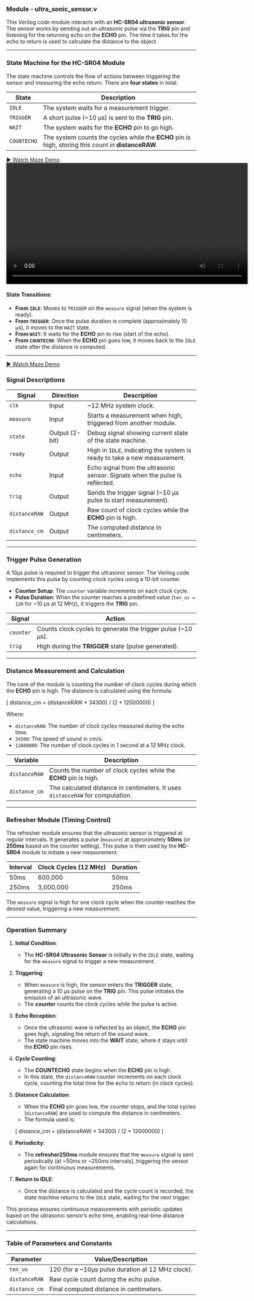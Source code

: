 

### **Module - ultra_sonic_sensor.v**

This Verilog code module interacts with an **HC-SR04 ultrasonic sensor**. The sensor works by sending out an ultrasonic pulse via the **TRIG** pin and listening for the returning echo on the **ECHO** pin. The time it takes for the echo to return is used to calculate the distance to the object.

---

### **State Machine for the HC-SR04 Module**

The state machine controls the flow of actions between triggering the sensor and measuring the echo return. There are **four states** in total:

| **State**    | **Description**                                         |
|--------------|---------------------------------------------------------|
| `IDLE`       | The system waits for a measurement trigger.             |
| `TRIGGER`    | A short pulse (~10 µs) is sent to the **TRIG** pin.     |
| `WAIT`       | The system waits for the **ECHO** pin to go high.      |
| `COUNTECHO`  | The system counts the cycles while the **ECHO** pin is high, storing this count in **distanceRAW**. |

[▶️ Watch Maze Demo](maze2.mp4)
<video width="640" controls>
  <source src="maze2.mp4" type="video/mp4">
</video>


#### State Transitions:

- **From `IDLE`**: Moves to `TRIGGER` on the `measure` signal (when the system is ready).
- **From `TRIGGER`**: Once the pulse duration is complete (approximately 10 µs), it moves to the `WAIT` state.
- **From `WAIT`**: It waits for the **ECHO** pin to rise (start of the echo).
- **From `COUNTECHO`**: When the **ECHO** pin goes low, it moves back to the `IDLE` state after the distance is computed.

---

[▶️ Watch Maze Demo](maze2.mp4)

### **Signal Descriptions**

| **Signal**       | **Direction**  | **Description**                                                   |
|------------------|----------------|-------------------------------------------------------------------|
| `clk`            | Input          | ~12 MHz system clock.                                              |
| `measure`        | Input          | Starts a measurement when high, triggered from another module.    |
| `state`          | Output (2-bit) | Debug signal showing current state of the state machine.          |
| `ready`          | Output         | High in `IDLE`, indicating the system is ready to take a new measurement. |
| `echo`           | Input          | Echo signal from the ultrasonic sensor. Signals when the pulse is reflected. |
| `trig`           | Output         | Sends the trigger signal (~10 µs pulse to start measurement).     |
| `distanceRAW`    | Output         | Raw count of clock cycles while the **ECHO** pin is high.         |
| `distance_cm`    | Output         | The computed distance in centimeters.                             |

---

### **Trigger Pulse Generation**

A 10µs pulse is required to trigger the ultrasonic sensor. The Verilog code implements this pulse by counting clock cycles using a 10-bit counter.

- **Counter Setup**: The `counter` variable increments on each clock cycle.
- **Pulse Duration**: When the counter reaches a predefined value (`ten_us = 120` for ~10 µs at 12 MHz), it triggers the **TRIG** pin.

| **Signal**      | **Action**                                   |
|-----------------|----------------------------------------------|
| `counter`       | Counts clock cycles to generate the trigger pulse (~10 µs). |
| `trig`          | High during the **TRIGGER** state (pulse generated). |

---

### **Distance Measurement and Calculation**

The core of the module is counting the number of clock cycles during which the **ECHO** pin is high. The distance is calculated using the formula:

\[
distance_cm = (distanceRAW * 34300) / (2 * 12000000)
\]

Where:
- `distanceRAW`: The number of clock cycles measured during the echo time.
- `34300`: The speed of sound in cm/s.
- `12000000`: The number of clock cycles in 1 second at a 12 MHz clock.

| **Variable**      | **Description**                                                 |
|-------------------|---------------------------------------------------------------|
| `distanceRAW`     | Counts the number of clock cycles while the **ECHO** pin is high. |
| `distance_cm`     | The calculated distance in centimeters. It uses `distanceRAW` for computation. |

---

### **Refresher Module (Timing Control)**

The refresher module ensures that the ultrasonic sensor is triggered at regular intervals. It generates a pulse (`measure`) at approximately **50ms** (or **250ms** based on the counter setting). This pulse is then used by the **HC-SR04** module to initiate a new measurement.

| **Interval**     | **Clock Cycles (12 MHz)**        | **Duration**          |
|------------------|----------------------------------|-----------------------|
| 50ms             | 600,000                          | 50ms                  |
| 250ms            | 3,000,000                        | 250ms                 |

The `measure` signal is high for one clock cycle when the counter reaches the desired value, triggering a new measurement.

---

### **Operation Summary**

1. **Initial Condition**: 
   - The **HC-SR04 Ultrasonic Sensor** is initially in the `IDLE` state, waiting for the `measure` signal to trigger a new measurement.

2. **Triggering**: 
   - When `measure` is high, the sensor enters the **TRIGGER** state, generating a 10 µs pulse on the **TRIG** pin. This pulse initiates the emission of an ultrasonic wave.
   - The **counter** counts the clock cycles while the pulse is active.

3. **Echo Reception**: 
   - Once the ultrasonic wave is reflected by an object, the **ECHO** pin goes high, signaling the return of the sound wave.
   - The state machine moves into the **WAIT** state, where it stays until the **ECHO** pin rises.

4. **Cycle Counting**: 
   - The **COUNTECHO** state begins when the **ECHO** pin is high.
   - In this state, the `distanceRAW` counter increments on each clock cycle, counting the total time for the echo to return (in clock cycles).

5. **Distance Calculation**: 
   - When the **ECHO** pin goes low, the counter stops, and the total cycles (`distanceRAW`) are used to compute the distance in centimeters.
   - The formula used is:

   \[
   distance_cm = (distanceRAW * 34300) / (2 * 12000000)
   \]

7. **Periodicity**: 
   - The **refresher250ms** module ensures that the `measure` signal is sent periodically (at ~50ms or ~250ms intervals), triggering the sensor again for continuous measurements.

8. **Return to IDLE**: 
   - Once the distance is calculated and the cycle count is recorded, the state machine returns to the `IDLE` state, waiting for the next trigger.

This process ensures continuous measurements with periodic updates based on the ultrasonic sensor’s echo time, enabling real-time distance calculations.

---

### **Table of Parameters and Constants**

| **Parameter**      | **Value/Description**                             |
|--------------------|---------------------------------------------------|
| `ten_us`           | 120 (for a ~10µs pulse duration at 12 MHz clock). |
| `distanceRAW`      | Raw cycle count during the echo pulse.           |
| `distance_cm`      | Final computed distance in centimeters.          |


  



